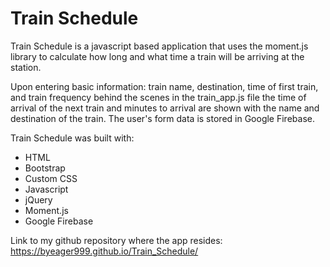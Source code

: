 # Train Schedule

Train Schedule is a javascript based application that uses the moment.js library to calculate how long and what time a train will be arriving at the station.

Upon entering basic information: train name, destination, time of first train, and train frequency behind the scenes in the train_app.js file the time of arrival of the next train and minutes to arrival are shown with the name and destination of the train.  The user's form data is stored in Google Firebase.  

Train Schedule was built with:
- HTML
- Bootstrap
- Custom CSS
- Javascript
- jQuery
- Moment.js
- Google Firebase

Link to my github repository where the app resides:  https://byeager999.github.io/Train_Schedule/